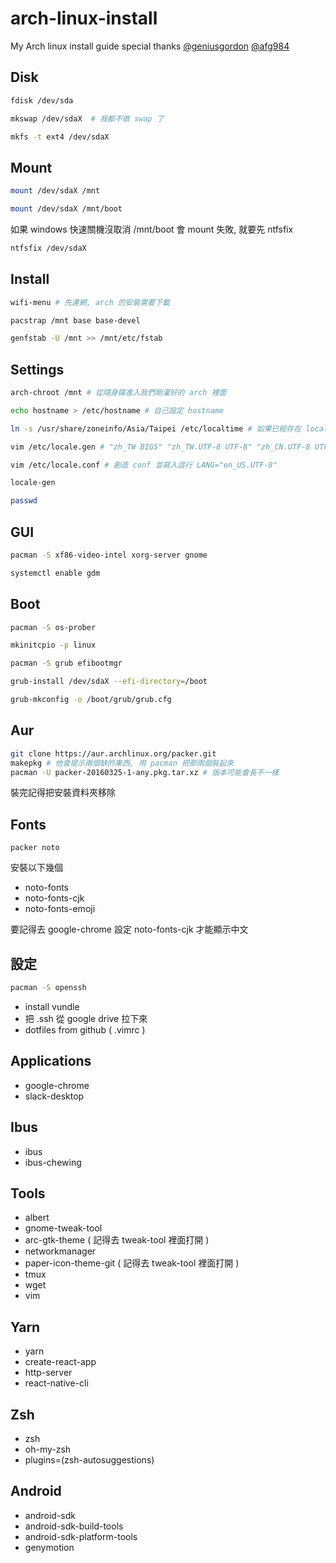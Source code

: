 # arch-linux-install
My Arch linux install guide
special thanks [@geniusgordon](https://github.com/geniusgordon) [@afg984](https://github.com/afg984)

## Disk
```bash
fdisk /dev/sda
```
```bash
mkswap /dev/sdaX  # 我都不做 swap 了
```
```bash
mkfs -t ext4 /dev/sdaX
```

## Mount
```bash
mount /dev/sdaX /mnt
```
```bash
mount /dev/sdaX /mnt/boot
```


如果 windows 快速關機沒取消 /mnt/boot 會 mount 失敗, 就要先 ntfsfix
```bash
ntfsfix /dev/sdaX
```
## Install
```bash
wifi-menu # 先連網, arch 的安裝需要下載
```
```bash
pacstrap /mnt base base-devel
```
```bash
genfstab -U /mnt >> /mnt/etc/fstab
```

## Settings
```bash
arch-chroot /mnt # 從隨身碟進入我們剛灌好的 arch 裡面
```
```bash
echo hostname > /etc/hostname # 自己設定 hostname
```
```bash
ln -s /usr/share/zoneinfo/Asia/Taipei /etc/localtime # 如果已經存在 localtime 這個檔案的話就把已經存在的 localtime 改成 localtime.backup
```
```bash
vim /etc/locale.gen # "zh_TW BIG5" "zh_TW.UTF-8 UTF-8" "zh_CN.UTF-8 UTF-8" "en_US.UTF-8 UTF-8" "en_US ISO-8859-1" "chr_US UTF-8"
```
```bash
vim /etc/locale.conf # 創造 conf 並寫入這行 LANG="en_US.UTF-8"
```
```bash
locale-gen
```
```bash
passwd
```

## GUI
```bash
pacman -S xf86-video-intel xorg-server gnome
```
```bash
systemctl enable gdm
```

## Boot
```bash
pacman -S os-prober
```
```bash
mkinitcpio -p linux
```
```bash
pacman -S grub efibootmgr
```
```bash
grub-install /dev/sdaX --efi-directory=/boot
```
```bash
grub-mkconfig -o /boot/grub/grub.cfg
```

## Aur
```bash
git clone https://aur.archlinux.org/packer.git
makepkg # 他會提示兩個缺的東西, 用 pacman 把那兩個裝起來
pacman -U packer-20160325-1-any.pkg.tar.xz # 版本可能會長不一樣
```
裝完記得把安裝資料夾移除

## Fonts
```
packer noto
```
安裝以下幾個
* noto-fonts
* noto-fonts-cjk
* noto-fonts-emoji

要記得去 google-chrome 設定 noto-fonts-cjk 才能顯示中文

## 設定
```bash
pacman -S openssh
```
* install vundle
* 把 .ssh 從 google drive 拉下來
* dotfiles from github ( .vimrc )



## Applications
* google-chrome
* slack-desktop

## Ibus
* ibus
* ibus-chewing

## Tools
* albert
* gnome-tweak-tool
* arc-gtk-theme ( 記得去 tweak-tool 裡面打開 )
* networkmanager
* paper-icon-theme-git ( 記得去 tweak-tool 裡面打開 )
* tmux
* wget
* vim

## Yarn
* yarn
* create-react-app
* http-server
* react-native-cli

## Zsh
* zsh
* oh-my-zsh
* plugins=(zsh-autosuggestions)

## Android
* android-sdk
* android-sdk-build-tools
* android-sdk-platform-tools
* genymotion

